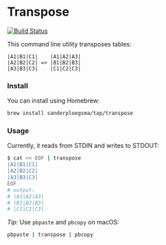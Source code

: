 # Transpose
[![Build Status](https://travis-ci.org/sanderploegsma/transpose.svg?branch=master)](https://travis-ci.org/sanderploegsma/transpose)

This command line utility transposes tables:

```
|A1|B1|C1|    |A1|A2|A3|
|A2|B2|C2| => |B1|B2|B3|
|A3|B3|C3|    |C1|C2|C3|
```

### Install
You can install using Homebrew:

``` bash
brew install sanderploegsma/tap/transpose
```

### Usage
Currently, it reads from STDIN and writes to STDOUT:

``` bash
$ cat << EOF | transpose
|A1|B1|C1|
|A2|B2|C2|
|A3|B3|C3|
EOF
# output:
# |A1|A2|A3|
# |B1|B2|B3|
# |C1|C2|C3|
```

*Tip:* Use `pbpaste` and `pbcopy` on macOS:
``` bash
pbpaste | transpose | pbcopy
```
